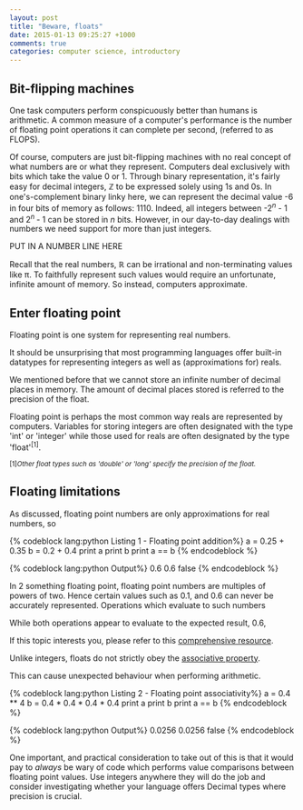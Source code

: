 ```yaml
---
layout: post
title: "Beware, floats"
date: 2015-01-13 09:25:27 +1000
comments: true
categories: computer science, introductory
---
```


## Bit-flipping machines

One task computers perform conspicuously better than humans is 
arithmetic. A common measure of a computer's performance is the number 
of floating point operations it can complete per second, (referred to
as FLOPS).

Of course, computers are just bit-flipping machines with no real 
concept of what numbers are or what they represent. 
Computers deal exclusively with bits which take the value
0 or 1. Through binary representation, it's fairly easy for decimal
integers, &integers; to be expressed solely using 1s and 0s. 
In one's-complement binary linky here, we can represent the decimal
value -6 in four bits of memory as follows: 1110. Indeed, all integers
between -2<sup>*n*</sup> - 1 and 2<sup>*n* </sup> - 1 can be stored
in *n* bits. 
However, in our day-to-day dealings with numbers we need support for 
more than just integers.

PUT IN A NUMBER LINE HERE

Recall that the real numbers, &reals; can be irrational and
non-terminating values like &pi;. To faithfully represent
such values would require an unfortunate, infinite amount of memory.
So instead, computers approximate.

## Enter floating point

Floating point is one system for representing real numbers.



It should be unsurprising that most programming languages offer built-in 
datatypes for representing integers as well as (approximations for) reals. 

We mentioned before that we cannot store an infinite number of decimal
places in memory. The amount of decimal places stored is referred to
the precision of the float.

Floating point is perhaps the most common way reals are represented
by computers.
Variables for storing integers are often designated with the type 'int'
or 'integer' while those used for reals are often 
designated by the type 'float'<sup>[1]</sup>.

<sup>[1]*Other float types such as 'double' or 'long' specify the precision of the float.*</sup>

## Floating limitations

As discussed, floating point numbers are only approximations for real
numbers, so 



{% codeblock lang:python Listing 1 - Floating point addition%}
a = 0.25 + 0.35
b = 0.2 + 0.4
print a
print b
print a == b
{% endcodeblock %}

{% codeblock lang:python Output%}
0.6
0.6
false
{% endcodeblock %}

In 2 something floating point, floating point numbers are multiples
of powers of two. Hence certain values such as 0.1, and 0.6 can
never be accurately represented. Operations which evaluate to such
numbers 

While both operations appear to evaluate to the expected result, 0.6, 

If this topic interests you, please refer to this [comprehensive resource](http://docs.oracle.com/cd/E19957-01/806-3568/ncg_goldberg.html).




Unlike integers, floats do not strictly obey the [associative property](http://en.wikipedia.org/wiki/Associative_property). 

This can cause unexpected behaviour when performing arithmetic.


{% codeblock lang:python Listing 2 - Floating point associativity%}
a = 0.4 ** 4
b = 0.4 * 0.4 * 0.4 * 0.4
print a
print b
print a == b
{% endcodeblock %}

{% codeblock lang:python Output%}
0.0256
0.0256
false
{% endcodeblock %}

One important, and practical consideration to take out of this is that it would pay to *always* be wary of code which performs value comparisons between floating point values. Use integers anywhere they will do the job and consider investigating whether your language offers Decimal types where precision is crucial.
